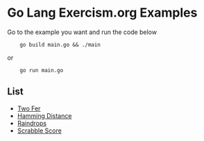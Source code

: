 # Go Lang Exercism.org Examples

Go to the example you want and run the code below
```
    go build main.go && ./main
```
or
```
    go run main.go
```

## List
- [Two Fer](https://github.com/ozerozdas/golang-learning/tree/main/Exercism.org/TwoFer)
- [Hamming Distance](https://github.com/ozerozdas/golang-learning/tree/main/Exercism.org/Hamming)
- [Raindrops](https://github.com/ozerozdas/golang-learning/tree/main/Exercism.org/Raindrops)
- [Scrabble Score](https://github.com/ozerozdas/golang-learning/tree/main/Exercism.org/ScrabbleScore)